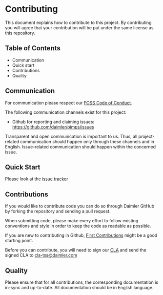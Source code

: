 <!-- SPDX-License-Identifier: MIT --->
# Contributing

This document explains how to contribute to this project.
By contributing you will agree that your contribution will be put under the same license as this repository.

## Table of Contents
- Communication
- Quick start
- Contributions
- Quality

## Communication
For communication please respect our [FOSS Code of Conduct](https://github.com/Daimler/daimler-foss/blob/master/CODE_OF_CONDUCT.md).

The following communication channels exist for this project:
- Github for reporting and claiming issues: https://github.com/daimler/pimps/issues

Transparent and open communication is important to us. Thus, all project-related communication should happen only through these channels and in English. Issue-related communication should happen within the concerned issue.

## Quick Start
Please look at the [issue tracker](https://github.com/daimler/pimps/issues)

## Contributions
If you would like to contribute code you can do so through Daimler GitHub by forking the repository and sending a pull request.

When submitting code, please make every effort to follow existing conventions and style in order to keep the code as readable as possible.

If you are new to contributing in Github, [First Contributions](https://github.com/firstcontributions/first-contributions) might be a good starting point.

Before you can contribute, you will need to sign our [CLA](https://github.com/Daimler/daimler-foss/blob/master/CONTRIBUTORS_LICENSE_AGREEMENT.md) and send the signed CLA to cla-tss@daimler.com

## Quality
Please ensure that for all contributions, the corresponding documentation is in-sync and up-to-date. All documentation should be in English language.

